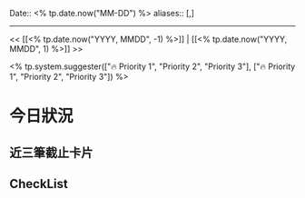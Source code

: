 Date:: <% tp.date.now("MM-DD") %>
aliases:: [,]

---
<< [[<% tp.date.now("YYYY, MMDD", -1) %>]] | [[<% tp.date.now("YYYY, MMDD", 1) %>]] >>


<% tp.system.suggester(["🔥 Priority 1", "Priority 2", "Priority 3"], ["🔥 Priority 1", "Priority 2", "Priority 3"]) %>

# 今日狀況
## 近三筆截止卡片

## CheckList


